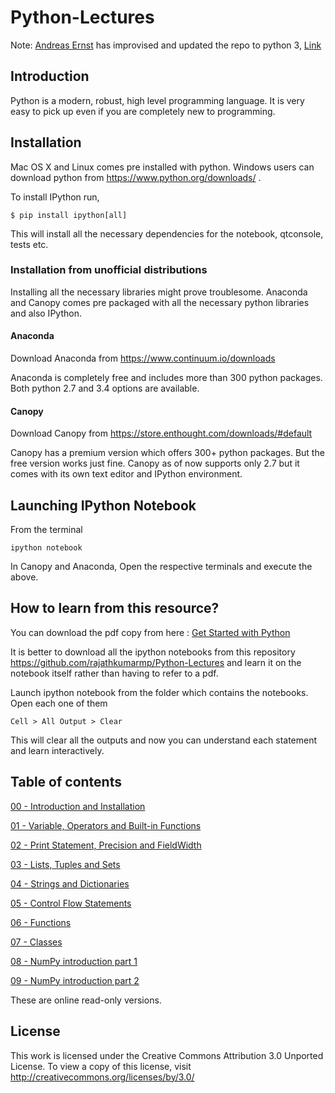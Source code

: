 
# Python-Lectures  




Note: [Andreas Ernst](http://users.monash.edu/~andrease/) has improvised and updated the repo to python 3, [Link](https://gitlab.erc.monash.edu.au/andrease/Python4Maths/tree/master)

## Introduction

Python is a modern, robust, high level programming language. It is very easy to pick up even if you are completely new to programming.

## Installation

Mac OS X and Linux comes pre installed with python. Windows users can download python from https://www.python.org/downloads/ .

To install IPython run,

    $ pip install ipython[all]
    
This will install all the necessary dependencies for the notebook, qtconsole, tests etc.

### Installation from unofficial distributions

Installing all the necessary libraries might prove troublesome. Anaconda and Canopy comes pre packaged with all the necessary python libraries and also IPython.

#### Anaconda

Download Anaconda from https://www.continuum.io/downloads

Anaconda is completely free and includes more than 300 python packages. Both python 2.7 and 3.4 options are available.

#### Canopy

Download Canopy from https://store.enthought.com/downloads/#default

Canopy has a premium version which offers 300+ python packages. But the free version works just fine. Canopy as of now supports only 2.7 but it comes with its own text editor and IPython environment.

## Launching IPython Notebook

From the terminal

    ipython notebook

In Canopy and Anaconda, Open the respective terminals and execute the above.

## How to learn from this resource?

You can download the pdf copy from here : [Get Started with Python](https://github.com/rajathkumarmp/Python-Lectures/blob/master/Python.pdf)

It is better to download all the ipython notebooks from this repository https://github.com/rajathkumarmp/Python-Lectures and learn it on the notebook itself rather than having to refer to a pdf.

Launch ipython notebook from the folder which contains the notebooks. Open each one of them

    Cell > All Output > Clear
    
This will clear all the outputs and now you can understand each statement and learn interactively.

## Table of contents



[00 - Introduction and Installation](http://nbviewer.ipython.org/github/cwallraven/Python-Lectures/blob/master/00.ipynb)


[01 - Variable, Operators and Built-in Functions](http://nbviewer.ipython.org/github/cwallraven/Python-Lectures/blob/master/01.ipynb)


[02 - Print Statement, Precision and FieldWidth](http://nbviewer.ipython.org/github/cwallraven/Python-Lectures/blob/master/02.ipynb)


[03 - Lists, Tuples and Sets](http://nbviewer.ipython.org/github/cwallraven/Python-Lectures/blob/master/03.ipynb)


[04 - Strings and Dictionaries](http://nbviewer.ipython.org/github/cwallraven/Python-Lectures/blob/master/04.ipynb)


[05 - Control Flow Statements](http://nbviewer.ipython.org/github/cwallraven/Python-Lectures/blob/master/05.ipynb)


[06 - Functions](http://nbviewer.ipython.org/github/cwallraven/Python-Lectures/blob/master/06.ipynb)


[07 - Classes](http://nbviewer.ipython.org/github/cwallraven/Python-Lectures/blob/master/07.ipynb)


[08 - NumPy introduction part 1](http://nbviewer.ipython.org/github/cwallraven/Python-Lectures/blob/master/08.ipynb)


[09 - NumPy introduction part 2](http://nbviewer.ipython.org/github/cwallraven/Python-Lectures/blob/master/09.ipynb)



These are online read-only versions.

## License

This work is licensed under the Creative Commons Attribution 3.0 Unported License. To view a copy of this license, visit http://creativecommons.org/licenses/by/3.0/
